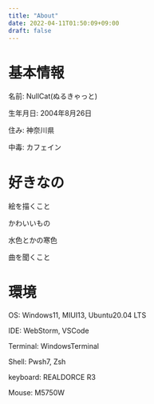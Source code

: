 ```yaml
---
title: "About"
date: 2022-04-11T01:50:09+09:00
draft: false
---
```


# 基本情報
名前: NullCat(ぬるきゃっと)

生年月日: 2004年8月26日

住み: 神奈川県

中毒: カフェイン

# 好きなの
絵を描くこと

かわいいもの

水色とかの寒色

曲を聞くこと

# 環境
OS: Windows11, MIUI13, Ubuntu20.04 LTS

IDE: WebStorm, VSCode

Terminal: WindowsTerminal

Shell: Pwsh7, Zsh

keyboard: REALDORCE R3

Mouse: M5750W

